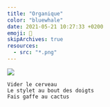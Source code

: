 ```yaml
---
title: "Organique"
color: "bluewhale"
date: 2021-05-21 10:27:33 +0200
emoji: 🌵
skipArchives: true
resources:
  - src: "*.png"
---
```


![](ocean.png)

```
Vider le cerveau
Le stylet au bout des doigts
Fais gaffe au cactus
```
